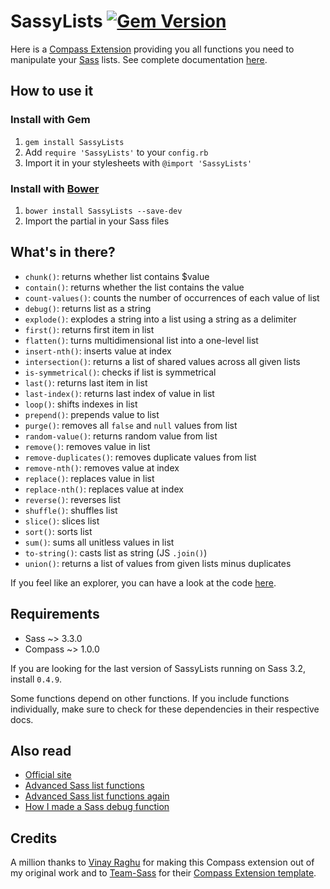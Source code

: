 # SassyLists [![Gem Version](https://badge.fury.io/rb/SassyLists.png)](http://badge.fury.io/rb/SassyLists)

Here is a [Compass Extension](http://compass-style.org/) providing you all functions you need to manipulate your [Sass](http://sass-lang.com/) lists. See complete documentation [here](http://sassylists.com/).

## How to use it

### Install with Gem 

1. `gem install SassyLists`
2. Add `require 'SassyLists'` to your `config.rb`
3. Import it in your stylesheets with `@import 'SassyLists'`

### Install with [Bower](http://bower.io/ "BOWER: A package manager for the web")
1. `bower install SassyLists --save-dev`
2. Import the partial in your Sass files

## What's in there? 

* `chunk()`: returns whether list contains $value
* `contain()`: returns whether the list contains the value
* `count-values()`: counts the number of occurrences of each value of list
* `debug()`: returns list as a string
* `explode()`: explodes a string into a list using a string as a delimiter
* `first()`: returns first item in list
* `flatten()`: turns multidimensional list into a one-level list
* `insert-nth()`: inserts value at index
* `intersection()`: returns a list of shared values across all given lists
* `is-symmetrical()`: checks if list is symmetrical
* `last()`: returns last item in list
* `last-index()`: returns last index of value in list
* `loop()`: shifts indexes in list
* `prepend()`: prepends value to list
* `purge()`: removes all `false` and `null` values from list
* `random-value()`: returns random value from list
* `remove()`: removes value in list
* `remove-duplicates()`: removes duplicate values from list
* `remove-nth()`: removes value at index
* `replace()`: replaces value in list
* `replace-nth()`: replaces value at index
* `reverse()`: reverses list
* `shuffle()`: shuffles list
* `slice()`: slices list
* `sort()`: sorts list
* `sum()`: sums all unitless values in list
* `to-string()`: casts list as string (JS `.join()`)
* `union()`: returns a list of values from given lists minus duplicates

If you feel like an explorer, you can have a look at the code [here](https://github.com/Team-Sass/SassyLists/tree/master/stylesheets).

## Requirements

* Sass ~> 3.3.0
* Compass ~> 1.0.0

If you are looking for the last version of SassyLists running on Sass 3.2, install `0.4.9`.

Some functions depend on other functions. If you include functions individually, make sure to check for these dependencies in their respective docs.

## Also read

* [Official site](http://sassylists.com)
* [Advanced Sass list functions](http://hugogiraudel.com/2013/08/08/advanced-sass-list-functions/)
* [Advanced Sass list functions again](http://hugogiraudel.com/2013/10/09/advanced-sass-list-functions-again/)
* [How I made a Sass debug function](http://hugogiraudel.com/2013/10/21/sass-debug/)

## Credits

A million thanks to [Vinay Raghu](http://viii.in/) for making this Compass extension out of my original work and to [Team-Sass](https://github.com/Team-Sass) for their [Compass Extension template](https://github.com/Team-Sass/Compass-Extension-Template).
